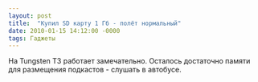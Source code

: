 ```yaml
---
layout: post
title:  "Купил SD карту 1 Гб - полёт нормальный"
date: 2010-01-15 14:12:00 -0000
tags: Гаджеты
---
```


На Tungsten T3 работает замечательно. Осталось достаточно памяти для размещения подкастов - слушать в автобусе.